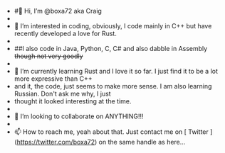 - #👋 Hi, I’m @boxa72 aka Craig
- 
- 👀 I’m interested in coding, obviously, I code mainly in C++ but have recently developed a love for Rust.
- 
- ##I also code in Java, Python, C, C# and also dabble in Assembly ~~though not very goodly~~
- 
- 🌱 I’m currently learning Rust and I love it so far. I just find it to be a lot more expressive than C++
- and it, the code, just seems to make more sense. I am also learning Russian. Don't ask me why, I just 
- thought it looked interesting at the time.
- 
- 💞️ I’m looking to collaborate on ANYTHING!!!
- 
- 📫 How to reach me, yeah about that. Just contact me on [ Twitter ] (https://twitter.com/boxa72) on the same handle as here...

<!---
boxa72/boxa72 is a ✨ special ✨ repository because its `README.md` (this file) appears on your GitHub profile.
You can click the Preview link to take a look at your changes.
--->
